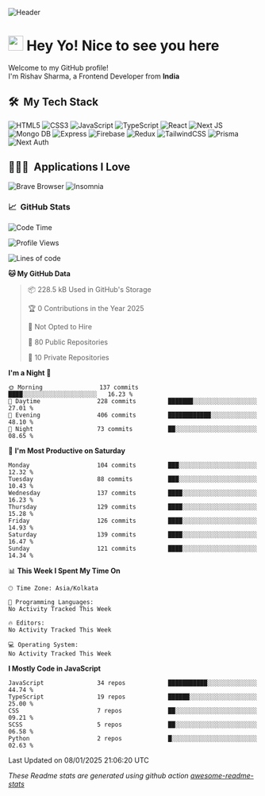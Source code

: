 ![Header](https://github.com/0xrishavsharma/0xrishavsharma/assets/63146727/d1ced55d-0def-4c32-8adf-552853988438)


<h1>
  <img src="https://emojis.slackmojis.com/emojis/images/1531849430/4246/blob-sunglasses.gif?1531849430" width="30"/> 
  Hey Yo! Nice to see you here 
<!--   <img src="https://user-images.githubusercontent.com/18350557/176309783-0785949b-9127-417c-8b55-ab5a4333674e.gif" width="30"/>  -->
</h1> 

<p>Welcome to my GitHub profile! </br> I'm Rishav Sharma, a Frontend Developer from <b>India</b>
<h2> 🛠 &nbsp;My Tech Stack</h3>

  ![HTML5](https://img.shields.io/badge/html5-%23E34F26.svg?style=for-the-badge&logo=html5&logoColor=white)
  ![CSS3](https://img.shields.io/badge/css3-%231572B6.svg?style=for-the-badge&logo=css3&logoColor=white)
  ![JavaScript](https://img.shields.io/badge/javascript-%23323330.svg?style=for-the-badge&logo=javascript&logoColor=%23F7DF1E)
  ![TypeScript](https://img.shields.io/badge/typescript-%23007ACC.svg?style=for-the-badge&logo=typescript&logoColor=white)
  ![React](https://img.shields.io/badge/react-%2320232a.svg?style=for-the-badge&logo=react&logoColor=%2361DAFB)
  ![Next JS](https://img.shields.io/badge/Next-black?style=for-the-badge&logo=next.js&logoColor=white)
  ![Mongo DB](https://img.shields.io/badge/MongoDB-13AA52?style=for-the-badge&logo=next.js&logoColor=white)
  ![Express](https://img.shields.io/badge/Express-1D1F21?style=for-the-badge&logo=express&logoColor=white)
  ![Firebase](https://img.shields.io/badge/Firebase-039BE5?style=for-the-badge&logo=Firebase&logoColor=white)
  ![Redux](https://img.shields.io/badge/redux-%23593d88.svg?style=for-the-badge&logo=redux&logoColor=white)
  ![TailwindCSS](https://img.shields.io/badge/tailwindcss-%2338B2AC.svg?style=for-the-badge&logo=tailwind-css&logoColor=white)
  ![Prisma](https://img.shields.io/badge/Prisma-3982CE?style=for-the-badge&logo=Prisma&logoColor=white)
  ![Next Auth](https://img.shields.io/badge/next--auth-3982CE?style=for-the-badge&logo=auth&logoColor=white)

<h2> 👨🏻‍💻 &nbsp;Applications I Love </h3>

  ![Brave Browser](https://img.shields.io/badge/-Brave_Browser-FB542B?style=for-the-badge&logo=brave&logoColor=white)
  ![Insomnia](https://img.shields.io/badge/-Insomnia-5849BE?style=for-the-badge&logo=insomnia&logoColor=white)


<h3> 📈 &nbsp;GitHub Stats </h3>

<!--START_SECTION:waka-->
![Code Time](http://img.shields.io/badge/Code%20Time-210%20hrs%2047%20mins-blue)

![Profile Views](http://img.shields.io/badge/Profile%20Views-0-blue)

![Lines of code](https://img.shields.io/badge/From%20Hello%20World%20I%27ve%20Written-8.0%20million%20lines%20of%20code-blue)

**🐱 My GitHub Data** 

> 📦 228.5 kB Used in GitHub's Storage 
 > 
> 🏆 0 Contributions in the Year 2025
 > 
> 🚫 Not Opted to Hire
 > 
> 📜 80 Public Repositories 
 > 
> 🔑 10 Private Repositories 
 > 
**I'm a Night 🦉** 

```text
🌞 Morning                137 commits         ████░░░░░░░░░░░░░░░░░░░░░   16.23 % 
🌆 Daytime                228 commits         ███████░░░░░░░░░░░░░░░░░░   27.01 % 
🌃 Evening                406 commits         ████████████░░░░░░░░░░░░░   48.10 % 
🌙 Night                  73 commits          ██░░░░░░░░░░░░░░░░░░░░░░░   08.65 % 
```
📅 **I'm Most Productive on Saturday** 

```text
Monday                   104 commits         ███░░░░░░░░░░░░░░░░░░░░░░   12.32 % 
Tuesday                  88 commits          ███░░░░░░░░░░░░░░░░░░░░░░   10.43 % 
Wednesday                137 commits         ████░░░░░░░░░░░░░░░░░░░░░   16.23 % 
Thursday                 129 commits         ████░░░░░░░░░░░░░░░░░░░░░   15.28 % 
Friday                   126 commits         ████░░░░░░░░░░░░░░░░░░░░░   14.93 % 
Saturday                 139 commits         ████░░░░░░░░░░░░░░░░░░░░░   16.47 % 
Sunday                   121 commits         ████░░░░░░░░░░░░░░░░░░░░░   14.34 % 
```


📊 **This Week I Spent My Time On** 

```text
🕑︎ Time Zone: Asia/Kolkata

💬 Programming Languages: 
No Activity Tracked This Week

🔥 Editors: 
No Activity Tracked This Week

💻 Operating System: 
No Activity Tracked This Week
```

**I Mostly Code in JavaScript** 

```text
JavaScript               34 repos            ███████████░░░░░░░░░░░░░░   44.74 % 
TypeScript               19 repos            ██████░░░░░░░░░░░░░░░░░░░   25.00 % 
CSS                      7 repos             ██░░░░░░░░░░░░░░░░░░░░░░░   09.21 % 
SCSS                     5 repos             ██░░░░░░░░░░░░░░░░░░░░░░░   06.58 % 
Python                   2 repos             █░░░░░░░░░░░░░░░░░░░░░░░░   02.63 % 
```




 Last Updated on 08/01/2025 21:06:20 UTC
<!--END_SECTION:waka-->
*These Readme stats are generated using github action [awesome-readme-stats](https://github.com/anmol098/waka-readme-stats)*

